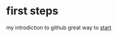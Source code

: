# first steps
 my introdiction to github
 great way to [start](https://github.com/florinpop17/app-ideas)
